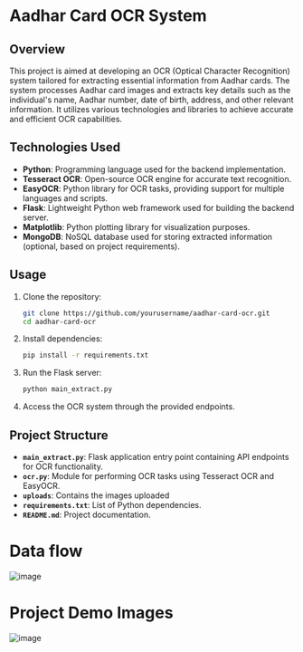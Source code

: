 # Aadhar Card OCR System

## Overview

This project is aimed at developing an OCR (Optical Character Recognition) system tailored for extracting essential information from Aadhar cards. The system processes Aadhar card images and extracts key details such as the individual's name, Aadhar number, date of birth, address, and other relevant information. It utilizes various technologies and libraries to achieve accurate and efficient OCR capabilities.

## Technologies Used

- **Python**: Programming language used for the backend implementation.
- **Tesseract OCR**: Open-source OCR engine for accurate text recognition.
- **EasyOCR**: Python library for OCR tasks, providing support for multiple languages and scripts.
- **Flask**: Lightweight Python web framework used for building the backend server.
- **Matplotlib**: Python plotting library for visualization purposes.
- **MongoDB**: NoSQL database used for storing extracted information (optional, based on project requirements).

## Usage

1. Clone the repository:
   ```bash
   git clone https://github.com/yourusername/aadhar-card-ocr.git
   cd aadhar-card-ocr
   ```

2. Install dependencies:
   ```bash
   pip install -r requirements.txt
   ```

3. Run the Flask server:
   ```bash
   python main_extract.py
   ```

5. Access the OCR system through the provided endpoints.

## Project Structure

- **`main_extract.py`**: Flask application entry point containing API endpoints for OCR functionality.
- **`ocr.py`**: Module for performing OCR tasks using Tesseract OCR and EasyOCR.
- **`uploads`**: Contains the images uploaded
- **`requirements.txt`**: List of Python dependencies.
- **`README.md`**: Project documentation.

# Data flow

![image](https://github.com/Anands001/OCR-Project/assets/110816114/0b329a29-674e-409e-b557-4387729be740)

# Project Demo Images
![image](https://github.com/Anands001/OCR-Project/assets/110816114/67a9e15f-2673-436c-9b08-8fcb8b67151c)
